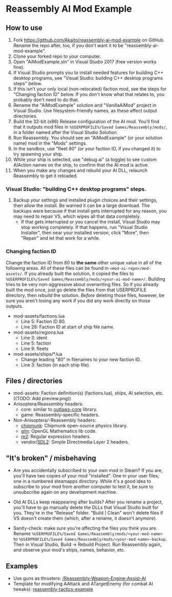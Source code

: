 # Reassembly AI Mod Example


How to use
----------

1. Fork https://github.com/Akaito/reassembly-ai-mod-example on GitHub.
	Rename the repo after, too, if you don't want it to be "reassembly-ai-mod-example".
2. Clone your forked repo to your computer.
3. Open "AiModExample.sln" in Visual Studio 2017 (free version works fine).
4. If Visual Studio prompts you to install needed features for building C++ desktop programs, see "Visual Studio: building C++ desktop programs steps" below.
5. If this isn't your only local (non-relocated) faction mod, see the steps for "Changing faction ID" below.
	If you don't know what that relates to, you probably don't need to do that.
6. Rename the "AiModExample" solution and "VanillaAiMod" project in Visual Studio.
	Use filesystem-friendly names, as these affect output directories.
7. Build the 32-bit (x86) Release configuration of the AI mod.
	You'll find that it outputs mod files in `%USERPROFILE%/Saved Games/Reassembly/mods/`, in a folder named after the Visual Studio Solution.
8. Run Reassembly.  You should see an "AiModExample" (or your solution name) mod in the "Mods" settings.
9. In the sandbox, use "fleet 80" (or your faction ID, if you changed it) to try spawning your ship.
10. While your ship is selected, use "debug ai" (a toggle) to see custom AIAction names on the ship, to confirm that the AI mod is active.
11. When you make any changes and rebuild your AI DLL, relaunch Reassembly to get it reloaded.

### Visual Studio: "building C++ desktop programs" steps.
1. Backup your settings and installed plugin choices and their settings, then allow the install.
	Be warned it can be a large download.  The backups were because if that install gets interrupted for any reason, you may need to repair VS, which wipes all that data completely.
	- If that gets interrupted or you cancel the install, Visual Studio may stop working completely.  If that happens, run "Visual Studio Installer", then near your installed version, click "More", then "Repair" and let that work for a while.

### Changing faction ID
Change the faction ID from 80 to **the same** other unique value in all of the following areas.
All of these files can be found in `<mod-ai-repo>/mod-assets/`.
If you already built the solution, it copied the files to `%USERPROFILE%/Saved Games/Reassembly/mods/<your-ai-mod-name>/`.
Building tries to be very non-aggressive about overwriting files.  So if you already built the mod once, just go
delete the files from that USERPROFILE directory, then *rebuild* the solution.  *Before* deleting those files,
however, be sure you aren't losing any work if you did any work directly on those outputs.
- mod-assets/factions.lua
	- Line 5: Faction ID 80.
	- Line 28: Faction ID at start of ship file name.
- mod-assets/regions.lua
	- Line 3: ident
	- Line 5: faction
	- Line 9: fleets
- mod-assets/ships/*.lua
	- Change leading "80" in filenames to your new faction ID.
	- Line 3: faction (in each ship file).


Files / directories
-------------------

- mod-assets:
	Faction definition(s) (factions.lua), ships, AI selection, etc.
	((TODO: Add preview.png))
- Anisoptera/Reassembly headers:
	- core: similar to [outlaws-core](https://github.com/manylegged/outlaws-core) library.
	- game: Reassembly-specific headers.
- Non-Anisoptera/-Reassembly headers:
	- [chipmunk](http://chipmunk-physics.net/): Chipmunk open-source physics library.
	- [glm](https://glm.g-truc.net/0.9.8/index.html): OpenGL Mathematics lib code.
	- [re2](https://github.com/google/re2): Regular expression headers.
	- vendor/[SDL2](https://www.libsdl.org/): Simple Directmedia Layer 2 headers.


"It's broken" / misbehaving
-------------------------

- Are you accidentally subscribed to your own mod in Steam?
	If you are, you'll have two copies of your mod "installed".
	One in your user files, one in a numbered steamapps directory.
	While it's a good idea to subscribe to your mod from another computer
	to test it, be sure to unsubscribe again on any development machine.

- Old AI DLLs keep reappearing after builds?
	After you rename a project, you'll have to go manually delete the DLLs that
	Visual Studio built for you.  They're in the "Release" folder.
	"Build | Clean" won't delete files if VS doesn't create them (which, after
	a rename, it doesn't anymore).

- Sanity-check: make sure you're affecting the files you think you are.
	Rename `%USERPROFILE%/Saved Games/Reassembly/mods/<your-mod-name>` to
	`%USERPROFILE%/Saved Games/Reassembly/mods/<your-mod-name>-backup`.
	Then in Visual Studio, Build -> Rebuild Project.
	Run Reassembly again, and observe your mod's ships, names, behavior, etc.


Examples
----------

* Use guns as thrusters: [/Reassembly-Weapon-Engine-Assist-AI](https://github.com/Akaitwo/Reassembly-Weapon-Engine-Assist-AI)
* Template for modifying AAttack and ATargetEnemy (for combat AI tweaks): [reassembly-tactics-example](https://github.com/manylegged/reassembly-tactics-example)

